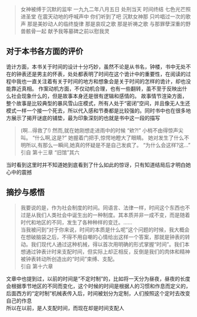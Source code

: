 > 女神被缚于沉默的监牢 一九九二年八月五日 处刑当天 时间终结 七色光芒照进圣堂 在震天动地的呼喊声中 你们听到了吧 沉默女神那 只吟唱过一次的歌声 那是美妙动人的临终旋律 那是哀叹之歌 那是祈祷之歌 与那罪孽深重的野兽骸骨一起 献予我等墓碑之前以慰我灵  

## 对于本书各方面的评价  

诡计方面，本书关于时间的设计十分巧妙，虽然不论是从书名，钟楼，书中无处不在的钟表还是男主的怀表，处处都表明了时间在这个诡计中的重要性，在阅读的过程中我也一直关注着有关于时间的地方和想象会是关于时间的怎样的诡计，却也没能靠近真相。
作案动机方面，不仅动机合理，也有一些翻转，虽不至于反映出什么社会现象什么的，但是故事本身还是很有逻辑和感情的。
故事情节渲染方面，整个故事是比较典型的暴风雪山庄模式，所有人处于“密闭”空间，并且像无人生还模式一样一个接一个死去，所以代入感和节奏都是比较强的。同时书中也在很多地方展示了揭开谜底的铺垫，最为印象深刻的也就是书中这一段的描写

> (啊…得救了!)
然而,就在她刚想走进雨中的时候
“欸?!”
小梢不由得惊声尖叫。
“什么啊,这是?”
她握着门把手,惊愕地瞪大了眼睛。
她对发生了什么不明所以,有那么一瞬间,她真的怀疑是不是自己发疯了。
“为什么会这样?这…”
引自 第十三章 “旧馆”其六
  
当时看到这里时并不知道她到底看到了什么如此的惊讶，只有知道结局后才明白她心中的震撼

## 摘抄与感悟

> 我要说的是，作为社会制度的时间。同语言、法律一样，时间这个东西也不过是从我们人类社会中诞生出的一种制度。其本质并非一成不变，而是随着时代和地区的不同，发生了各种种样的变迁。……  
当我被问到“对于你来说，时间的本质是什么呢”这个问题的时候，我大概会在想破脑袋之后，不得不用自嘲的心情给出这样一个答案，那就是钟表的转动。我们现代人通过这种机械，得以首次用明确的形式掌握“时间”。我们本想通过钟表计时来支配时间，但实际上却正相反，反倒是我们的肉体和精神被钟表转动所创造出的“时间”束缚、支配。  
引自 第十六章

文章中也提到过，以前的时间是“不定时制”的，比如将一天分为昼夜，昼夜的长度会根据季节地区的不同而变化，这个时候的时间是根据人的习惯和作息而定义的，后面西方的“定时制”机械表传入后，时间被划分为定制，人们按照这个定时去改变自己的作息   
所以在以前，是人支配时间，而现在却是时间支配人  



